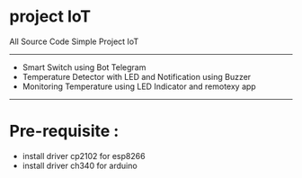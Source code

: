 # project IoT
All Source Code Simple Project IoT

<hr>

- Smart Switch using Bot Telegram
- Temperature Detector with LED and Notification using Buzzer
- Monitoring Temperature using LED Indicator and remotexy app

<hr>

# Pre-requisite :
- install driver cp2102 for esp8266
- install driver ch340 for arduino
